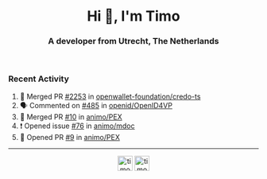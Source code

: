 <h1 align="center">Hi 👋, I'm Timo</h1>
<h3 align="center">A developer from Utrecht, The Netherlands</h3>
<br/>
<!-- https://github.com/rahuldkjain/github-profile-readme-generator --!>

<!--  <p align="left"><img src="https://github-readme-stats.vercel.app/api?username=timoglastra&show_icons=true&count_private=true&" alt="timoglastra" /></p> --!>

<!--
Github language stats
<p align="left"><img src="https://github-readme-stats.vercel.app/api/top-langs/?username=timoglastra&layout=compact" alt="timoglastra" /><p>
-->

<!-- Codestats language stats -->
<!-- <p align="left"><img src="https://codestats-readme.vercel.app/api/top-langs/?username=timoglastra&layout=compact&language_count=12" alt="timoglastra" /><p>    --!>
  
<h3>Recent Activity</h3>

<!--START_SECTION:activity-->
1. 🎉 Merged PR [#2253](https://github.com/openwallet-foundation/credo-ts/pull/2253) in [openwallet-foundation/credo-ts](https://github.com/openwallet-foundation/credo-ts)
2. 🗣 Commented on [#485](https://github.com/openid/OpenID4VP/pull/485#issuecomment-2795336069) in [openid/OpenID4VP](https://github.com/openid/OpenID4VP)
3. 🎉 Merged PR [#10](https://github.com/animo/PEX/pull/10) in [animo/PEX](https://github.com/animo/PEX)
4. ❗ Opened issue [#76](https://github.com/animo/mdoc/issues/76) in [animo/mdoc](https://github.com/animo/mdoc)
5. 💪 Opened PR [#9](https://github.com/animo/PEX/pull/9) in [animo/PEX](https://github.com/animo/PEX)
<!--END_SECTION:activity-->

---

<p align="center">
<a href="https://twitter.com/timoglastra" target="blank"><img align="center" src="https://cdn.jsdelivr.net/npm/simple-icons@3.0.1/icons/twitter.svg" alt="timoglastra" height="30" width="30" /></a>
<a href="https://linkedin.com/in/timoglastra" target="blank"><img align="center" src="https://cdn.jsdelivr.net/npm/simple-icons@3.0.1/icons/linkedin.svg" alt="timoglastra" height="30" width="30" /></a>
</p>



